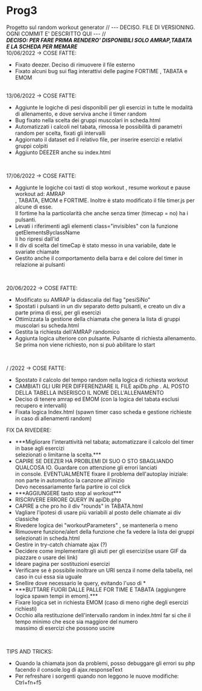 # Prog3
Progetto sul random workout generator
// --- DECISO. FILE DI VERSIONING. OGNI COMMIT E' DESCRITTO QUI --- // <br>
***DECISO: PER FARE PRIMA RENDERO' DISPONIBILI SOLO AMRAP,TABATA E LA SCHEDA PER MEMARE*** <br>
10/06/2022 -> COSE FATTE: <br>
<ul>
  <li> Fixato deezer. Deciso di rimuovere il file esterno </li>
  <li> Fixato alcuni bug sui flag interattivi delle pagine FORTIME , TABATA e EMOM </li>
</ul>
<br>
13/06/2022 -> COSE FATTE: <br>
<ul>
  <li> Aggiunte le logiche di pesi disponibili per gli esercizi in
  tutte le modalità di allenamento, e dove serviva anche il timer random  </li>
  <li> Bug fixato nella scelta dei gruppi muscolari in scheda.html </li>
  <li> Automatizzati i calcoli nel tabata, rimossa le possibilità di parametri random per scelta, fixati gli intervalli </li>
  <li> Aggiornato il dataset ed il relativo file, per inserire esercizi e relativi gruppi colpiti </li>
  <li> Aggiunto DEEZER anche su index.html </li>
</ul> <br>

17/06/2022 -> COSE FATTE: <br>
<ul>
  <li> Aggiunte le logiche coi tasti di stop workout , resume workout e pause workout ad: AMRAP <br>
  , TABATA, EMOM e FORTIME. Inoltre è stato modificato il file timer.js per alcune di esse. <br>
  Il fortime ha la particolarità che anche senza timer (timecap = no) ha i pulsanti. </li>
  <li> Levati i riferimenti agli elementi class="invisibles" con la funzione getElementsByclassName <br>
  li ho ripresi dall'id </li>
  <li> Il div di scelta del timeCap è stato messo in una variabile, date le svariate chiamate </li>
  <li> Gestito anche il comportamento della barra e del colore del timer in relazione ai pulsanti </li>
</ul> <br>

20/06/2022 -> COSE FATTE: <br>
<ul>
  <li> Modificato su AMRAP la didascalia del flag "pesiSiNo" </li>
  <li> Spostati i pulsanti in un div separato detto pulsanti, e creato un div a parte prima di essi, per gli esercizi </li>
  <li> Ottimizzata la gestione della chiamata che genera la lista di gruppi muscolari su scheda.html </li>
  <li> Gestita la richiesta dell'AMRAP randomico </li>
  <li> Aggiunta logica ulteriore con pulsante. Pulsante di richiesta allenamento. Se prima non viene richiesto, non si può abilitare lo start </li>
</ul> <br>

/ /2022 -> COSE FATTE: <br>
<ul>
  <li> Spostato il calcolo del tempo random nella logica di richiesta workout</li>
  <li> CAMBIATI GLI URI PER DIFFERENZIARE IL FILE apiDb.php . AL POSTO DELLA TABELLA INSERISCO IL NOME DELL'ALLENAMENTO </li>
  <li> Deciso di tenere amrap ed EMOM (con la logica del tabata esclusi recupero e intervalli) </li>
  <li> Fixata logica Index.html (spawn timer caso scheda e gestione richieste in caso di allenamenti random) </li>
</ul>

FIX DA RIVEDERE: <br>
<ul>
  <li> ***Migliorare l'interattività nel tabata; automatizzare il calcolo del timer in base agli esercizi <br>
    selezionati o limitarne la scelta.*** </li>
  <li> CAPIRE SE DEEZER HA PROBLEMI DI SUO O STO SBAGLIANDO QUALCOSA IO. Guardare con attenzione gli errori lanciati <br>
  in console. EVENTUALMENTE fixare il problema dell'autoplay iniziale: non parte in automatico la canzone all'inizio <br>
  Devo necessariamente farla partire io col click </li>
  <li> ***AGGIUNGERE tasto stop al workout*** </li>
  <li> RISCRIVERE ERRORE QUERY IN apiDb.php </li>
  <li> CAPIRE a che pro ho il div "rounds" in TABATA.html </li>
  <li> Vagliare l'ipotesi di usare più variabili al posto delle chiamate ai div classiche </li>
  <li> Rivedere logica dei "workoutParameters" , se mantenerla o meno </li>
  <li> Rimuovere funzione/alert della funzione che fa vedere la lista dei gruppi selezionati in scheda.html </li>
  <li> Gestire in try-catch chiamate ajax (?) </li>
  <li> Decidere come implementare gli aiuti per gli esercizi(se usare GIF da piazzare o usare dei link) </li>
  <li> Ideare pagina per sostituzioni esercizi </li>
  <li> Verificare se è possibile inoltrare un URI senza il nome della tabella, nel caso in cui essa sia uguale </li>
  <li> Snellire dove necessario le query, evitando l'uso di * </li>
  <li> ***BUTTARE FUORI DALLE PALLE FOR TIME E TABATA (aggiungere logica spawn tempi in emom).*** </li>
  <li> Fixare logica set in richiesta EMOM (caso di meno righe degli esercizi richiesti) </li>
  <li> Occhio alla restituzione dell'intervallo random in index.html far si che il tempo minimo che esce sia maggiore del numero <br>
  massimo di esercizi che possono uscire </li>
</ul> <br>

TIPS AND TRICKS: <br>
<ul>
  <li> Quando la chiamata json da problemi, posso debuggare gli errori su php <br>
  facendo il console.log di ajax.responseText </li>
  <li> Per refreshare i sorgenti quando non leggono le nuove modifiche: Ctrl+fn+f5 </li>
</ul>
